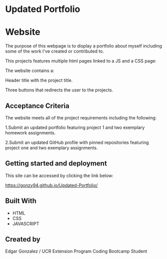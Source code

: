 # Updated Portfolio

# Website
The purpose of this webpage is to display a portfolio about myself including some of the work I've created or contributed to.

This projects features multiple html pages linked to a JS and a CSS page:

The website contains a:

Header title with the project title.

Three buttons that redirects the user to the projects.

## Acceptance Criteria 

The website meets all of the project requirements including the following:

1.Submit an updated portfolio featuring project 1 and two exemplary homework assignments.

2.Submit an updated GitHub profile with pinned repositories featuring project one and two exemplary assignments.


## Getting started and deployment

This site can be accessed by clicking the link below:

https://gonzy94.github.io/Updated-Portfolio/

## Built With
* HTML
* CSS
* JAVASCRIPT

## Created by

Edgar Gonzalez / UCR Extension Program Coding Bootcamp Student
